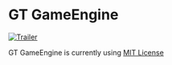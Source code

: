 # GT GameEngine



[![Trailer](http://img.youtube.com/vi/Niu3g9-Bpkc/0.jpg)](https://www.youtube.com/watch?v=13-ZhI9oUw8)

GT GameEngine is currently using [MIT License](LICENSE.md)
